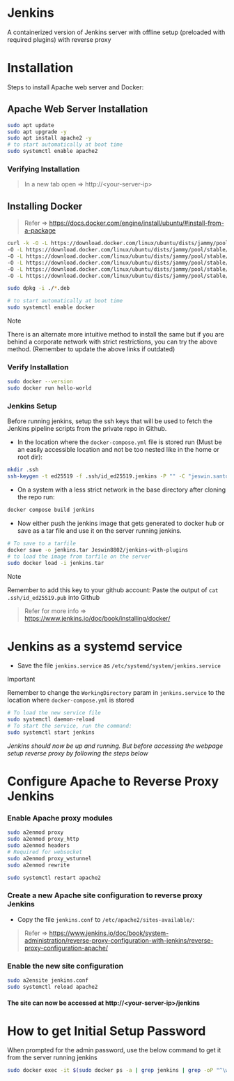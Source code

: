 # Jenkins

A containerized version of Jenkins server with offline setup (preloaded with required plugins) with reverse proxy

# Installation

Steps to install Apache web server and Docker:

## Apache Web Server Installation

```bash
sudo apt update
sudo apt upgrade -y
sudo apt install apache2 -y
# to start automatically at boot time
sudo systemctl enable apache2
```

### Verifying Installation

> In a new tab open => http://\<your-server-ip\>

## Installing Docker

> Refer => https://docs.docker.com/engine/install/ubuntu/#install-from-a-package

```bash
curl -k -O -L https://download.docker.com/linux/ubuntu/dists/jammy/pool/stable/amd64/containerd.io_1.7.25-1_amd64.deb \
-O -L https://download.docker.com/linux/ubuntu/dists/jammy/pool/stable/amd64/docker-buildx-plugin_0.19.3-1~ubuntu.22.04~jammy_amd64.deb \
-O -L https://download.docker.com/linux/ubuntu/dists/jammy/pool/stable/amd64/docker-ce_27.5.0-1~ubuntu.22.04~jammy_amd64.deb \
-O -L https://download.docker.com/linux/ubuntu/dists/jammy/pool/stable/amd64/docker-ce-cli_27.5.0-1~ubuntu.22.04~jammy_amd64.deb \
-O -L https://download.docker.com/linux/ubuntu/dists/jammy/pool/stable/amd64/docker-compose-plugin_2.6.0~ubuntu-jammy_amd64.deb \
-O -L https://download.docker.com/linux/ubuntu/dists/jammy/pool/stable/amd64/docker-scan-plugin_0.23.0~ubuntu-jammy_amd64.deb

sudo dpkg -i ./*.deb

# to start automatically at boot time
sudo systemctl enable docker
```

> [!Note]
> There is an alternate more intuitive method to install the same but if you are behind a corporate network with strict restrictions, you can try the above method. (Remember to update the above links if outdated)

### Verify Installation

```bash
sudo docker --version
sudo docker run hello-world
```

### Jenkins Setup

Before running jenkins, setup the ssh keys that will be used to fetch the Jenkins pipeline scripts from the private repo in Github.

- In the location where the `docker-compose.yml` file is stored run (Must be an easily accessible location and not be too nested like in the home or root dir):

```bash
mkdir .ssh
ssh-keygen -t ed25519 -f .ssh/id_ed25519.jenkins -P "" -C "jeswin.santosh@outlook.com"
```

- On a system with a less strict network in the base directory after cloning the repo run:
```bash
docker compose build jenkins
```

- Now either push the jenkins image that gets generated to docker hub or save as a tar file and use it on the server running jenkins.
```bash
# To save to a tarfile
docker save -o jenkins.tar Jeswin8802/jenkins-with-plugins
# to load the image from tarfile on the server
sudo docker load -i jenkins.tar
```

> [!Note]
> Remember to add this key to your github account: 
> Paste the output of `cat .ssh/id_ed25519.pub` into Github

> Refer for more info => https://www.jenkins.io/doc/book/installing/docker/

# Jenkins as a systemd service

- Save the file `jenkins.service` as `/etc/systemd/system/jenkins.service`

> [!Important]
> Remember to change the `WorkingDirectory` param in `jenkins.service` to the location where `docker-compose.yml` is stored

```bash
# To load the new service file
sudo systemctl daemon-reload
# To start the service, run the command:
sudo systemctl start jenkins
```

*Jenkins should now be up and running. But before accessing the webpage setup reverse proxy by following the steps below*

# Configure Apache to Reverse Proxy Jenkins

### Enable Apache proxy modules

```bash
sudo a2enmod proxy
sudo a2enmod proxy_http
sudo a2enmod headers
# Required for websocket
sudo a2enmod proxy_wstunnel
sudo a2enmod rewrite

sudo systemctl restart apache2
```

### Create a new Apache site configuration to reverse proxy Jenkins

- Copy the file `jenkins.conf` to `/etc/apache2/sites-available/`:

> Refer => https://www.jenkins.io/doc/book/system-administration/reverse-proxy-configuration-with-jenkins/reverse-proxy-configuration-apache/

### Enable the new site configuration

```bash
sudo a2ensite jenkins.conf
sudo systemctl reload apache2
```

#### The site can now be accessed at http://\<your-server-ip\>/jenkins

# How to get Initial Setup Password
When prompted for the admin password, use the below command to get it from the server running jenkins
```bash
sudo docker exec -it $(sudo docker ps -a | grep jenkins | grep -oP "^\w+") cat /var/jenkins_home/secrets/initialAdminPassword
```